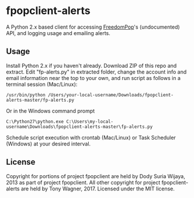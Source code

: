 fpopclient-alerts
=================

A Python 2.x based client for accessing [FreedomPop](http://www.freedompop.com/about.htm)'s (undocumented) API, and logging usage and emailing alerts. 

## Usage
Install Python 2.x if you haven't already.
Download ZIP of this repo and extract.
Edit "fp-alerts.py" in extracted folder, change the account info and email information near the top to your own, and run script as follows in a terminal session (Mac/Linux):
```
/usr/bin/python /Users/your-local-username/Downloads/fpopclient-alerts-master/fp-alerts.py
```
Or in the Windows command prompt
```
C:\Python27\python.exe C:\Users\my-local-username\Downloads\fpopclient-alerts-master\fp-alerts.py
```
Schedule script execution with crontab (Mac/Linux) or Task Scheduler (Windows) at your desired interval.

## License
Copyright for portions of project fpopclient are held by Dody Suria Wijaya, 2013 as part of project fpopclient. All other copyright for project fpopclient-alerts are held by Tony Wagner, 2017.
Licensed under the MIT license.
